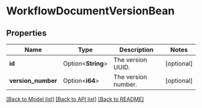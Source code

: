 # WorkflowDocumentVersionBean

## Properties

Name | Type | Description | Notes
------------ | ------------- | ------------- | -------------
**id** | Option<**String**> | The version UUID. | [optional]
**version_number** | Option<**i64**> | The version number. | [optional]

[[Back to Model list]](../README.md#documentation-for-models) [[Back to API list]](../README.md#documentation-for-api-endpoints) [[Back to README]](../README.md)


